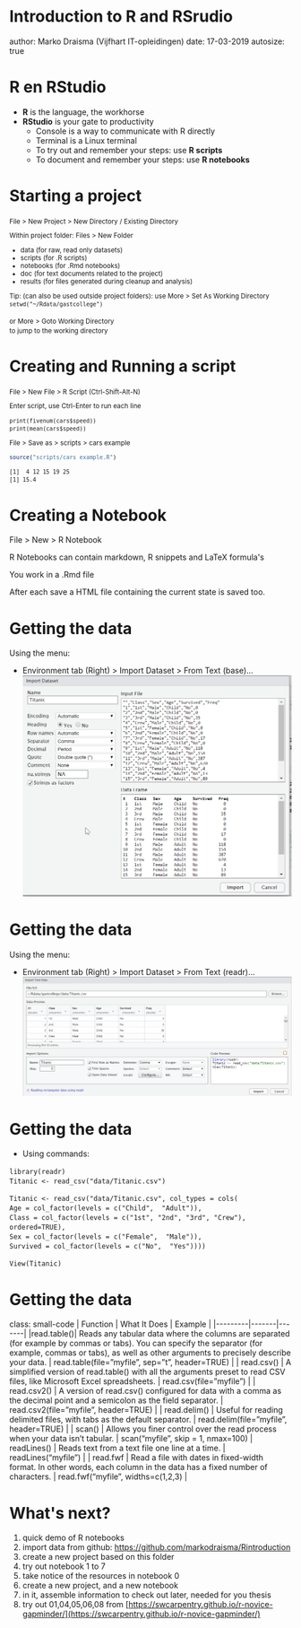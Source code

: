 <style>
body {
 background-image: url("presentation-figure/background 1680x1050 E.png");
   /* Full height */
  height: 100%; 

  /* Center and scale the image nicely */
  background-position: center;
  background-repeat: no-repeat;
  background-size: cover;
}
</style>

Introduction to R and RSrudio
========================================================
author: Marko Draisma (Vijfhart IT-opleidingen)
date: 17-03-2019
autosize: true

R en RStudio
========================================================
* **R** is the language, the workhorse
* **RStudio** is your gate to productivity
  - Console is a way to communicate with R directly
  - Terminal is a Linux terminal
  - To try out and remember your steps: use **R scripts**
  - To document and remember your steps: use **R notebooks**

Starting a project
=======================================================
<small>
File > New Project >  New Directory / Existing Directory

Within project folder: Files > New Folder
* data (for raw, read only datasets)
* scripts (for .R scripts)
* notebooks (for .Rmd notebooks)
* doc (for text documents related to the project)
* results (for files generated during cleanup and analysis)

Tip: (can also be used outside project folders): use More > Set As Working Directory  
`setwd("~/Rdata/gastcollege")`  

or More > Goto Working Directory  
to jump to the working directory
</small>

Creating and Running a script
=======================================================
<small>
File > New File > R Script (Ctrl-Shift-Alt-N)

Enter script, use Ctrl-Enter to run each line

```
print(fivenum(cars$speed))
print(mean(cars$speed))
```

File > Save as > scripts > cars example  


```r
source("scripts/cars example.R")
```

```
[1]  4 12 15 19 25
[1] 15.4
```
</small>


Creating a Notebook
=======================================================
File > New > R Notebook

R Notebooks can contain markdown, R snippets and LaTeX formula's  

You work in a .Rmd file  

After each save a HTML file containing the current state is saved too.


Getting the data
========================================================
Using the menu: 
* Environment tab (Right) > Import Dataset > From Text (base)...
![import from text (baxe)](presentation-figure/import_base.png)

Getting the data
========================================================
Using the menu: 
* Environment tab (Right) > Import Dataset > From Text (readr)...
![import from text (baxe)](presentation-figure/import_readr.png)

Getting the data
========================================================
* Using commands:

`library(readr)`  
`Titanic <- read_csv("data/Titanic.csv")`  

`Titanic <- read_csv("data/Titanic.csv", col_types = cols(`  
    `Age = col_factor(levels = c("Child", 
    "Adult")),`  
    `Class = col_factor(levels = c("1st",
    "2nd", "3rd", "Crew"), ordered=TRUE),`  
    `Sex = col_factor(levels = c("Female", 
    "Male")),`  
    `Survived = col_factor(levels = c("No", 
    "Yes"))))`
    
`View(Titanic)`

Getting the data
========================================================
class: small-code
| Function	| What It Does	| Example |
|---------|-------|-------|
|read.table()|	Reads any tabular data where the columns are separated (for example by commas or tabs). You can specify the separator (for example, commas or tabs), as well as other arguments to precisely describe your data. |	read.table(file=”myfile”, sep=”t”, header=TRUE) |
| read.csv() |	A simplified version of read.table() with all the arguments preset to read CSV files, like Microsoft Excel spreadsheets.	| read.csv(file=”myfile”) |
| read.csv2() |	A version of read.csv() configured for data with a comma as the decimal point and a semicolon as the field separator.	| read.csv2(file=”myfile”, header=TRUE) |
| read.delim() |	Useful for reading delimited files, with tabs as the default separator. |	read.delim(file=”myfile”, header=TRUE) |
| scan() |	Allows you finer control over the read process when your data isn’t tabular.	| scan(“myfile”, skip = 1, nmax=100) |
readLines() |	Reads text from a text file one line at a time. |	readLines(“myfile”) |
| read.fwf |	Read a file with dates in fixed-width format. In other words, each column in the data has a fixed number of characters. |	read.fwf(“myfile”, widths=c(1,2,3) |

What's next?
========================================================
1. quick demo of R notebooks
2. import data from github: https://github.com/markodraisma/Rintroduction
3. create a new project based on this folder
4. try out notebook 1 to 7
5. take notice of the resources in notebook 0
6. create a new project, and a new notebook
7. in it, assemble information to check out later, needed for you thesis
8. try out 01,04,05,06,08 from [https://swcarpentry.github.io/r-novice-gapminder/](https://swcarpentry.github.io/r-novice-gapminder/) 



